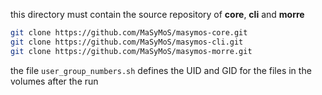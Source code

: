 this directory must contain the source repository of **core**, **cli** and **morre**

```sh
git clone https://github.com/MaSyMoS/masymos-core.git
git clone https://github.com/MaSyMoS/masymos-cli.git
git clone https://github.com/MaSyMoS/masymos-morre.git
```

the file `user_group_numbers.sh` defines the UID and GID for the files in the volumes after the run